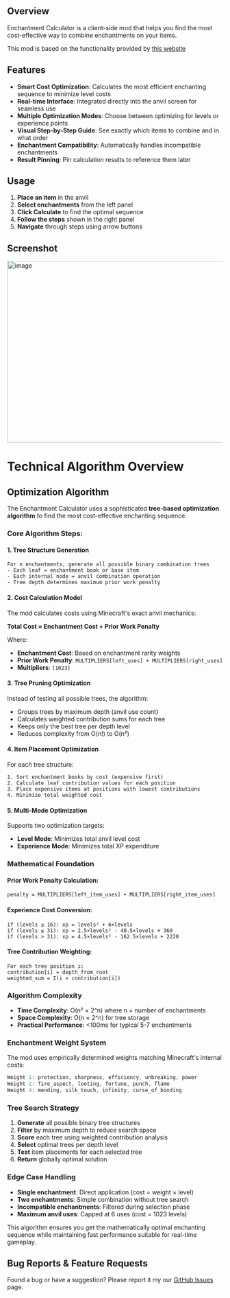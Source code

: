 ## Overview

Enchantment Calculator is a client-side mod that helps you find the most cost-effective way to combine enchantments on your items.

This mod is based on the functionality provided by [this website](https://iamcal.github.io/enchant-order/)

## Features

- **Smart Cost Optimization**: Calculates the most efficient enchanting sequence to minimize level costs
- **Real-time Interface**: Integrated directly into the anvil screen for seamless use
- **Multiple Optimization Modes**: Choose between optimizing for levels or experience points
- **Visual Step-by-Step Guide**: See exactly which items to combine and in what order
- **Enchantment Compatibility**: Automatically handles incompatible enchantments
- **Result Pinning**: Pin calculation results to reference them later

## Usage

1. **Place an item** in the anvil
2. **Select enchantments** from the left panel
3. **Click Calculate** to find the optimal sequence
4. **Follow the steps** shown in the right panel
5. **Navigate** through steps using arrow buttons

## Screenshot

<img width="1209" height="423" alt="image" src="https://github.com/user-attachments/assets/b4ab4176-93f9-4317-98fa-0e2dda540c28" />

# Technical Algorithm Overview

## Optimization Algorithm

The Enchantment Calculator uses a sophisticated **tree-based optimization algorithm** to find the most cost-effective enchanting sequence.

### Core Algorithm Steps:

#### 1. **Tree Structure Generation**
```
For n enchantments, generate all possible binary combination trees
- Each leaf = enchantment book or base item
- Each internal node = anvil combination operation
- Tree depth determines maximum prior work penalty
```

#### 2. **Cost Calculation Model**
The mod calculates costs using Minecraft's exact anvil mechanics:

**Total Cost = Enchantment Cost + Prior Work Penalty**

Where:
- **Enchantment Cost**: Based on enchantment rarity weights
- **Prior Work Penalty**: `MULTIPLIERS[left_uses] + MULTIPLIERS[right_uses]`
- **Multipliers**: `[1023]`

#### 3. **Tree Pruning Optimization**
Instead of testing all possible trees, the algorithm:
- Groups trees by maximum depth (anvil use count)
- Calculates weighted contribution sums for each tree
- Keeps only the best tree per depth level
- Reduces complexity from O(n!) to O(n²)

#### 4. **Item Placement Optimization**
For each tree structure:
```
1. Sort enchantment books by cost (expensive first)
2. Calculate leaf contribution values for each position
3. Place expensive items at positions with lowest contributions
4. Minimize total weighted cost
```

#### 5. **Multi-Mode Optimization**
Supports two optimization targets:
- **Level Mode**: Minimizes total anvil level cost
- **Experience Mode**: Minimizes total XP expenditure

### Mathematical Foundation

#### Prior Work Penalty Calculation:
```
penalty = MULTIPLIERS[left_item_uses] + MULTIPLIERS[right_item_uses]
```

#### Experience Cost Conversion:
```
if (levels ≤ 16): xp = levels² + 6×levels
if (levels ≤ 31): xp = 2.5×levels² - 40.5×levels + 360
if (levels > 31): xp = 4.5×levels² - 162.5×levels + 2220
```

#### Tree Contribution Weighting:
```
For each tree position i:
contribution[i] = depth_from_root
weighted_sum = Σ(i × contribution[i])
```

### Algorithm Complexity

- **Time Complexity**: O(n² × 2^n) where n = number of enchantments
- **Space Complexity**: O(n × 2^n) for tree storage
- **Practical Performance**: <100ms for typical 5-7 enchantments

### Enchantment Weight System

The mod uses empirically determined weights matching Minecraft's internal costs:

```java
Weight 1: protection, sharpness, efficiency, unbreaking, power
Weight 2: fire_aspect, looting, fortune, punch, flame
Weight 4: mending, silk_touch, infinity, curse_of_binding
```

### Tree Search Strategy

1. **Generate** all possible binary tree structures
2. **Filter** by maximum depth to reduce search space  
3. **Score** each tree using weighted contribution analysis
4. **Select** optimal trees per depth level
5. **Test** item placements for each selected tree
6. **Return** globally optimal solution

### Edge Case Handling

- **Single enchantment**: Direct application (cost = weight × level)
- **Two enchantments**: Simple combination without tree search
- **Incompatible enchantments**: Filtered during selection phase
- **Maximum anvil uses**: Capped at 6 uses (cost = 1023 levels)

This algorithm ensures you get the mathematically optimal enchanting sequence while maintaining fast performance suitable for real-time gameplay.

## Bug Reports & Feature Requests

Found a bug or have a suggestion? Please report it my our [GitHub Issues](https://github.com/FanyaOff/Enchantment-Calculator/issues) page.

